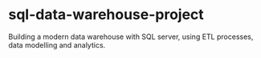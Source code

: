 # sql-data-warehouse-project
Building a modern data warehouse with SQL server, using ETL processes, data modelling and analytics.

